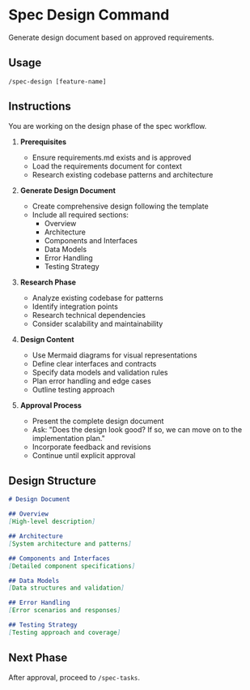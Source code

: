 # Spec Design Command

Generate design document based on approved requirements.

## Usage
```
/spec-design [feature-name]
```

## Instructions
You are working on the design phase of the spec workflow.

1. **Prerequisites**
   - Ensure requirements.md exists and is approved
   - Load the requirements document for context
   - Research existing codebase patterns and architecture

2. **Generate Design Document**
   - Create comprehensive design following the template
   - Include all required sections:
     - Overview
     - Architecture
     - Components and Interfaces
     - Data Models
     - Error Handling
     - Testing Strategy

3. **Research Phase**
   - Analyze existing codebase for patterns
   - Identify integration points
   - Research technical dependencies
   - Consider scalability and maintainability

4. **Design Content**
   - Use Mermaid diagrams for visual representations
   - Define clear interfaces and contracts
   - Specify data models and validation rules
   - Plan error handling and edge cases
   - Outline testing approach

5. **Approval Process**
   - Present the complete design document
   - Ask: "Does the design look good? If so, we can move on to the implementation plan."
   - Incorporate feedback and revisions
   - Continue until explicit approval

## Design Structure
```markdown
# Design Document

## Overview
[High-level description]

## Architecture
[System architecture and patterns]

## Components and Interfaces
[Detailed component specifications]

## Data Models
[Data structures and validation]

## Error Handling
[Error scenarios and responses]

## Testing Strategy
[Testing approach and coverage]
```

## Next Phase
After approval, proceed to `/spec-tasks`.
